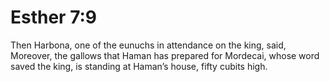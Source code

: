 # Esther 7:9

Then Harbona, one of the eunuchs in attendance on the king, said, Moreover, the gallows that Haman has prepared for Mordecai, whose word saved the king, is standing at Haman’s house, fifty cubits high.
